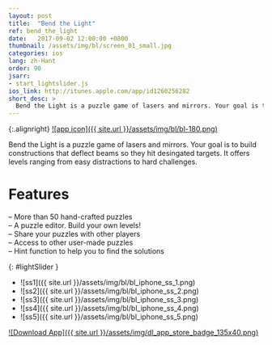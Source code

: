 ```yaml
---
layout: post
title:  "Bend the Light"
ref: bend_the_light
date:   2017-09-02 12:00:00 +0800
thumbnail: /assets/img/bl/screen_01_small.jpg
categories: ios
lang: zh-Hant
order: 90
jsarr:
- start_lightslider.js
ios_link: http://itunes.apple.com/app/id1260256282
short_desc: >
  Bend the Light is a puzzle game of lasers and mirrors. Your goal is to build constructions that deflect beams so they hit desingated targets. It offers levels ranging from easy distractions to hard challenges.
---
```


{:.alignright}
[![app icon]({{ site.url }}/assets/img/bl/bl-180.png)][app-link-1]

Bend the Light is a puzzle game of lasers and mirrors. Your goal is to build constructions that deflect beams so they hit desingated targets. It offers levels ranging from easy distractions to hard challenges.

# Features
– More than 50 hand-crafted puzzles  
– A puzzle editor. Build your own levels!  
– Share your puzzles with other players  
– Access to other user-made puzzles  
– Hint function to help you to find the solutions  

{: #lightSlider }
*   ![ss1]({{ site.url }}/assets/img/bl/bl_iphone_ss_1.png)
*   ![ss2]({{ site.url }}/assets/img/bl/bl_iphone_ss_2.png)
*   ![ss3]({{ site.url }}/assets/img/bl/bl_iphone_ss_3.png)
*   ![ss4]({{ site.url }}/assets/img/bl/bl_iphone_ss_4.png)
*   ![ss5]({{ site.url }}/assets/img/bl/bl_iphone_ss_5.png)

[![Download App]({{ site.url }}/assets/img/dl_app_store_badge_135x40.png)][app-link-1]

[app-link-1]: https://itunes.apple.com/us/app/bend-the-light/id1260256282?ls=1&mt=8
